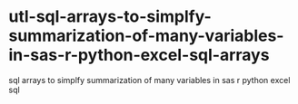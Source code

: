 # utl-sql-arrays-to-simplfy-summarization-of-many-variables-in-sas-r-python-excel-sql-arrays
sql arrays to simplfy summarization of many variables in sas r python excel sql
